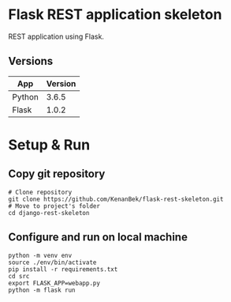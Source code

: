 # Flask REST application skeleton

REST application using Flask.

## Versions

App | Version
--- | ---
Python | 3.6.5
Flask | 1.0.2

# Setup & Run

## Copy git repository

    # Clone repository
    git clone https://github.com/KenanBek/flask-rest-skeleton.git
    # Move to project's folder
    cd django-rest-skeleton

## Configure and run on local machine
    python -m venv env
    source ./env/bin/activate
    pip install -r requirements.txt
    cd src
    export FLASK_APP=webapp.py
    python -m flask run
